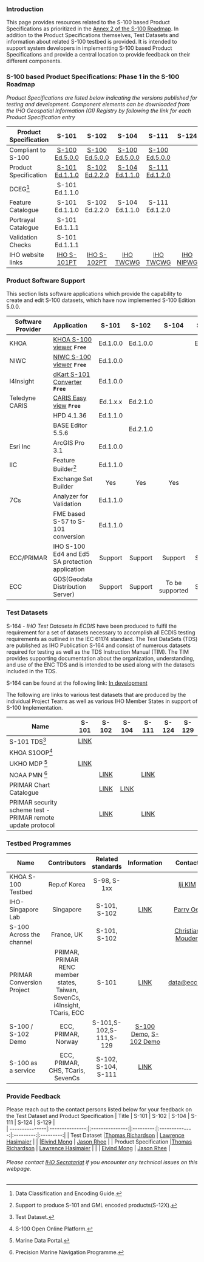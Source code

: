 
### Introduction
This page provides resources related to the S-100 based Product Specifications as prioritized in the [Annex 2 of the S-100 Roadmap](https://iho.int/uploads/user/About%20IHO/Council/S-100_ImplementationStrategy/S-100%20Roadmap_Annex_2_v2.0_July2022.pdf). In addition to the Product Specifications themselves, Test Datasets and information about related S-100 testbed is provided. It is intended to support system developers in implementting S-100 based Product Specifications and provide a central location to provide feedback on their different components.

### S-100 based Product Specifications: Phase 1 in the S-100 Roadmap
*Product Specifications are listed below indicating the versions published for testing and development. Component elements can be downloaded from the IHO Geospatial Information (GI) Registry by following the link for each Product Specification entry*

| Product Specification | S-101            | S-102       |  S-104    |  S-111    |  S-124    |  S-129    |      
| ----------------------|:----------------:|:-----------:|:---------:|:---------:|:---------:|:---------:|
| Compliant to S-100    | [S-100 Ed.5.0.0] |[S-100 Ed.5.0.0]|[S-100 Ed.5.0.0] | [S-100 Ed.5.0.0] |           | [S-100 Ed.4.0.0]|
| Product Specification | [S-101 Ed.1.1.0] |[S-102 Ed.2.2.0]|[S-104 Ed.1.1.0] | [S-111 Ed.1.2.0] |           |[S-129 Ed.1.0.0] |
| DCEG[^1]              | S-101 Ed.1.1.0   |             |           |           |           |           |
| Feature Catalogue     | S-101 Ed.1.1.0   |S-102 Ed.2.2.0 | S-104 Ed.1.1.0 | S-111 Ed.1.2.0      |           |S-129 Ed.1.0.0   |
| Portrayal Catalogue   | S-101 Ed.1.1.1   |             |           |           |           |S-129 Ed.1.0.0|
| Validation Checks     | S-101 Ed.1.1.1   |             |           |           |           |           |
| IHO website links     | [IHO S-101PT]    |[IHO S-102PT]| [IHO TWCWG]| [IHO TWCWG] |[IHO NIPWG] | [IHO S-129PT]|

[S-100 Ed.4.0.0]:https://registry.iho.int/productspec/view.do
[S-100 Ed.5.0.0]:https://registry.iho.int/productspec/view.do?idx=194&product_ID=S-100&statusS=5&domainS=ALL&category=product_ID&searchValue=
[S-101 Ed.1.1.0]:https://registry.iho.int/productspec/view.do?idx=195&product_ID=S-101&statusS=5&domainS=ALL&category=product_ID&searchValue=
[S-104 Ed.1.1.0]:https://registry.iho.int/productspec/view.do?idx=198&product_ID=S-104&statusS=ALL&domainS=ALL&category=product_ID&searchValue=
[S-111 Ed.1.2.0]:https://registry.iho.int/productspec/view.do?idx=178&product_ID=S-111&statusS=ALL&domainS=ALL&category=product_ID&searchValue=
[S-102 Ed.2.2.0]:https://registry.iho.int/productspec/view.do?idx=199&product_ID=S-102&statusS=5&domainS=ALL&category=product_ID&searchValue=
[S-129 Ed.1.0.0]:https://registry.iho.int/productspec/view.do?idx=176&product_ID=S-129&statusS=5&domainS=ALL&category=product_ID&searchValue=
[IHO S-101PT]:https://iho.int/en/s-101-project-team-1 
[IHO S-102PT]:https://iho.int/en/s-102-project-team-1
[IHO S-129PT]:https://iho.int/en/resources-0-0-0
[IHO TWCWG]:https://iho.int/en/twcwg
[IHO NIPWG]:https://iho.int/en/nipwg


### Product Software Support
This section lists software applications which provide the capability to create and edit S-100 datasets, which have now implemented S-100 Edition 5.0.0.


| Software Provider    | Application                       | S-101    | S-102    |  S-104    |  S-111    |  S-124    |  S-129    |      
| ---------------------|:----------------------------------|:--------:|:---------:|:---------:|:---------:|:--------:|:---------:|
| KHOA                 |[KHOA S-100 viewer] **`Free`**     |Ed.1.0.0  |  Ed.1.0.0 |           | Ed.1.0.0  |          |           |
| NIWC                 |[NIWC S-100 viewer] **`Free`**     |Ed.1.0.0  |           |           |           |          |           |
| I4Insight            |[dKart S-101 Converter] **`Free`** |Ed.1.0.0  |           |           |           |          |           |
| Teledyne CARIS       |[CARIS Easy view]   **`Free`**     |Ed.1.x.x  | Ed.2.1.0  |           |           |          |           |
|                      |HPD 4.1.36                         |Ed.1.1.0  |           |           |           |          |           |
|                      |BASE Editor 5.5.6                  |          | Ed.2.1.0  |           |           |          |           |
| Esri Inc             |ArcGIS Pro 3.1                     |Ed.1.0.0  |           |           |           |          |           |
| IIC                  |Feature Builder[^6]                |Ed.1.1.0  |           |           |           |          |           |
|                      |Exchange Set Builder               |   Yes    | Yes       |Yes        |Yes        |Yes       |Yes        |
| 7Cs                  |Analyzer for Validation            |Ed.1.1.0  |           |           |           |          |           |
|                      |FME based S-57 to S-101 conversion |Ed.1.1.0  |           |           |           |          |           |
| ECC/PRIMAR           |IHO S-100 Ed4 and Ed5 SA protection application  |Support|Support             |Support    |Support    |Support   |Support    |
| ECC                  |GDS(Geodata Distribution Server)   |Support      |Support|To be supported     | Support   |          |           |

[KHOA S-100 viewer]: https://github.com/S-100ExpertTeam/khoa-s100-viewer
[NIWC S-100 viewer]: https://registry.iho.int/repository/list.do "NIWC (former SPAWAR) S100Viewer, Editor and Shore ECDIS"
[dKart S-101 Converter]:https://registry.iho.int/repository/list.do 
[CARIS Easy view]:https://www.teledynecaris.com/en/products/easy-view/

### Test Datasets
S-164 *- IHO Test Datasets in ECDIS* have been produced to fulfil the requirement for a set of datasets necessary to accomplish all ECDIS testing requirements as outlined in the IEC 61174 standard.  The Test DataSets (TDS) are published as IHO Publication S-164 and consist of numerous datasets required for testing as well as the TDS Instruction Manual (TIM).  The TIM provides supporting documentation about the organization, understanding, and use of the ENC TDS and is intended to be used along with the datasets included in the TDS. 

S-164 can be found at the following link: [In development][S-164 webpage In development]

[S-164 webpage In development]:https://github.com/iho-ohi/S-164-Sub-Group 

The following are links to various test datasets that are produced by the individual Project Teams as well as various IHO Member States in support of S-100 Implementation. 


| Name           | S-101           | S-102           |  S-104    |  S-111         |  S-124    |  S-129    |      
| ---------------|:---------------:|:---------------:|:---------:|:--------------:|:---------:|:---------:|
| S-101 TDS[^2]  |[LINK][S101TDS]  |                 |           |                |           |           |
| KHOA S1OOP[^3] |                 |                 |           |                |           |           |
| UKHO MDP  [^4] | [LINK][UKHO TDS]|                 |           |                |           |           |
| NOAA PMN  [^5] |                 |[LINK][NOAA TDS] |           |[LINK][NOAA TDS]|           |           |
| PRIMAR Chart Catalogue |         | [LINK][PRIMAR Chart]        |[LINK][PRIMAR Chart]        |                |           |           |
| PRIMAR security scheme test - PRIMAR remote update protocol |                 |[LINK][PRIMAR security] |           |[LINK][PRIMAR security]|           |           |

[S101TDS]: https://github.com/iho-ohi/S-101-Test-Datasets 
[UKHO TDS]: https://datahub.admiralty.co.uk/portal/apps/sites/#/marine-data-portal/pages/s-100
[NOAA TDS]: https://beta.marinenavigation.noaa.gov/gateway/
[PRIMAR Chart]: https://primar.ecc.no/primar/portal/cc/mapClient.jsf
[PRIMAR security]: https://primar.learnworlds.com/course/s-100-data-protection-source-code-and-testdata


### Testbed Programmes

|  Name                     | Contributors                                                                | Related standards     |  Information                                     | Contact          |       
| --------------------------|:---------------------------------------------------------------------------:|:---------------------:|:------------------------------------------------:|:----------------:|
| KHOA S-100 Testbed        | Rep.of Korea                                                                | S-98, S-1xx           |                                                  |[Iji KIM]         |
| IHO-Singapore Lab         | Singapore                                                                   | S-101, S-102          | [LINK][Lab LINK]                                 |[Parry Oei]       |
| S-100 Across the channel  |France, UK                                                                   | S-101, S-102          |                                                  |[Christian Mouden]|
|PRIMAR Conversion Project  |PRIMAR, PRIMAR RENC member states, Taiwan, SevenCs, i4Insight, TCaris, ECC   | S-101                 |[LINK][PRIMAR conversion]                         | data@ecc.no      |
| S-100 / S-102 Demo        |ECC, PRIMAR, Norway                                                          | S-101,S-102,S-111,S-129|[S-100 Demo][S-100 Demo], [S-102 Demo][S-102 Demo]|                  |   
| S-100 as a service        |ECC, PRIMAR, CHS, TCaris, SevenCs                                            | S-102, S-104, S-111    | [LINK][S-100 service]                            |                  |

[Lab LINK]: https://iho.int/en/projects 
[Parry Oei]:mailto:Parry_OEI@mpa.gov.sg
[Iji KIM]:mailto:izzykim@korea.kr
[Christian Mouden]:mailto:christian.mouden@shom.fr
[PRIMAR conversion]: https://iho.int/uploads/user/Services%20and%20Standards/S-100WG/S-101PT10/S-101PT10_2023_08.02_EN_PRIMAR_CTF_status_20230612.pdf
[S-100 Demo]: https://s-100.no/
[S-102 Demo]: https://s102.no/
[S-100 service]: https://blog.ecc.no/s-100-data-as-a-service-how-the-chs-leverages-the-new-s-100-paradigm




### Provide Feedback
Please reach out to the contact persons listed below for your feedback on the Test Dataset and Product Specification
| Title           | S-101           | S-102           |  S-104    |  S-111         |  S-124    |  S-129    |      
| ---------------|:---------------:|:---------------:|:---------:|:--------------:|:---------:|:---------:|
| Test Dataset   |[Thomas Richardson]  | [Lawrence Hasimaier]                |           |                |[Eivind Mong]           | [Jason Rhee]          |
| Product Specification   |[Thomas Richardson]  | [Lawrence Hasimaier]       |           |                | [Eivind Mong]          | [Jason Rhee]          |


[Thomas Richardson]:mailto:Thomas.Richardson@UKHO.gov.uk
[Lawrence Hasimaier]:mailto:lawrence.h.haselmaier.civ@us.navy.mil
[Jason Rhee]:mailto:j.rhee@omcinternational.com
[Eivind Mong]:mailto:Eivind.Mong@dfo-mpo.gc.ca


[^1]: Data Classification and Encoding Guide.
[^2]: Test Dataset.
[^3]: S-100 Open Online Platform.
[^4]: Marine Data Portal.
[^5]: Precision Marine Navigation Programme.
[^6]: Support to produce S-101 and GML encoded products(S-12X).


    
###### *Please contact [IHO Secratariat](mailto:yong.baek@iho.int "Mr.Yong BAEK") if you encounter any technical issues on this webpage.*



